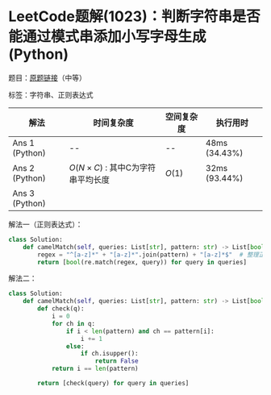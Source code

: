 # LeetCode题解(1023)：判断字符串是否能通过模式串添加小写字母生成(Python)

题目：[原题链接](https://leetcode-cn.com/problems/camelcase-matching/)（中等）

标签：字符串、正则表达式

| 解法           | 时间复杂度                       | 空间复杂度 | 执行用时      |
| -------------- | -------------------------------- | ---------- | ------------- |
| Ans 1 (Python) | --                               | --         | 48ms (34.43%) |
| Ans 2 (Python) | $O(N×C)$ : 其中C为字符串平均长度 | $O(1)$     | 32ms (93.44%) |
| Ans 3 (Python) |                                  |            |               |

解法一（正则表达式）：

```python
class Solution:
    def camelMatch(self, queries: List[str], pattern: str) -> List[bool]:
        regex = "^[a-z]*" + "[a-z]*".join(pattern) + "[a-z]*$"  # 整理正则表达式
        return [bool(re.match(regex, query)) for query in queries]
```

解法二：

```python
class Solution:
    def camelMatch(self, queries: List[str], pattern: str) -> List[bool]:
        def check(q):
            i = 0
            for ch in q:
                if i < len(pattern) and ch == pattern[i]:
                    i += 1
                else:
                    if ch.isupper():
                        return False
            return i == len(pattern)

        return [check(query) for query in queries]
```